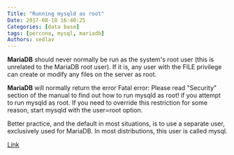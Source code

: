 ```yaml
---
Title: "Running mysqld as root"
Date: 2017-08-18 16:40:25
Categories: [data base]
tags: [percona, mysql, mariadb]
Authors: sedlav
---
```


**MariaDB** should never normally be run as the system's root user (this is unrelated to the MariaDB root user). If it is, any user with the FILE privilege can create or modify any files on the server as root.

**MariaDB** will normally return the error Fatal error: Please read "Security" section of the manual to find out how to run mysqld as root! if you attempt to run mysqld as root. If you need to override this restriction for some reason, start mysqld with the user=root option.

Better practice, and the default in most situations, is to use a separate user, exclusively used for MariaDB. In most distributions, this user is called mysql.

[Link](https://mariadb.com/kb/en/mariadb/running-mysqld-as-root/)
